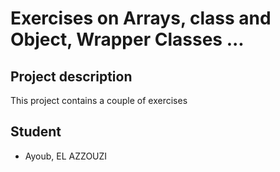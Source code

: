 # Exercises on Arrays, class and Object, Wrapper Classes ...

## Project description 

This project contains a couple of exercises 

## Student 

- Ayoub, EL AZZOUZI
